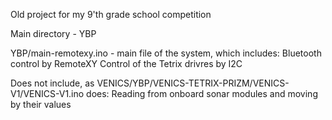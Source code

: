 Old project for my 9'th grade school competition

Main directory - YBP

YBP/main-remotexy.ino - main file of the system, which includes:
Bluetooth control by RemoteXY
Control of the Tetrix drivres by I2C

Does not include, as VENICS/YBP/VENICS-TETRIX-PRIZM/VENICS-V1/VENICS-V1.ino does:
Reading from onboard sonar modules and moving by their values
